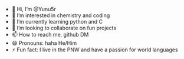 - 👋 Hi, I’m @Yunu5r
- 👀 I’m interested in chemistry and coding
- 🌱 I’m currently learning python and C
- 💞️ I’m looking to collaborate on fun projects
- 📫 How to reach me, github DM
- 😄 Pronouns: haha He/Him
- ⚡ Fun fact: I live in the PNW and have a passion for world languages

<!---
Yunu5r/Yunu5r is a ✨ special ✨ repository because its `README.md` (this file) appears on your GitHub profile.
You can click the Preview link to take a look at your changes.
--->
